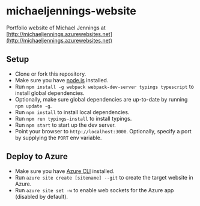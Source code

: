# michaeljennings-website
Portfolio website of Michael Jennings at [http://michaeljennings.azurewebsites.net](http://michaeljennings.azurewebsites.net)

## Setup
- Clone or fork this repository.
- Make sure you have [node.js](https://nodejs.org/) installed.
- Run `npm install -g webpack webpack-dev-server typings typescript` to install global dependencies.
- Optionally, make sure global dependencies are up-to-date by running `npm update -g`.
- Run `npm install` to install local dependencies.
- Run `npm run typings-install` to install typings.
- Run `npm start` to start up the dev server.
- Point your browser to `http://localhost:3000`. Optionally, specify a port by supplying the `PORT` env variable.

## Deploy to Azure
- Make sure you have [Azure CLI](https://azure.microsoft.com/en-us/documentation/articles/xplat-cli-install/) installed.
- Run `azure site create [sitename] --git` to create the target website in Azure.
- Run `azure site set -w` to enable web sockets for the Azure app (disabled by default).

